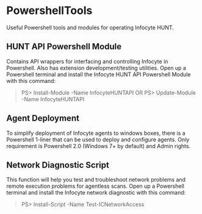 # PowershellTools
Useful Powershell tools and modules for operating Infocyte HUNT.

## HUNT API Powershell Module

Contains API wrappers for interfacing and controlling Infocyte in Powershell. Also has extension development/testing utilities.
Open up a Powershell terminal and install the Infocyte HUNT API Powershell Module with this command:
> PS> Install-Module -Name InfocyteHUNTAPI
OR
> PS> Update-Module -Name InfocyteHUNTAPI


## Agent Deployment

To simplify deployment of Infocyte agents to windows boxes, there is a Powershell 1-liner that can be used to deploy and configure agents. Only requirement is Powershell 2.0 (Windows 7+ by default) and Admin rights.


## Network Diagnostic Script

This function will help you test and troubleshoot network problems and remote execution problems for agentless scans.
Open up a Powershell terminal and install the Infocyte network diagnostic with this command:
> PS> Install-Script -Name Test-ICNetworkAccess
